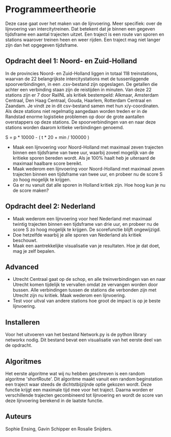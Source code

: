 # Programmeertheorie

Deze case gaat over het maken van de lijnvoering. Meer specifiek: over de lijnvoering van intercitytreinen. 
Dat betekent dat je binnen een gegeven tijdsframe een aantal trajecten uitzet. Een traject is een route van sporen en 
stations waarover treinen heen en weer rijden. Een traject mag niet langer zijn dan het opgegeven tijdsframe.

## Opdracht deel 1: Noord- en Zuid-Holland

In de provincies Noord- en Zuid-Holland liggen in totaal 118 treinstations, waarvan de 22 belangrijkste intercitystations met 
de tussenliggende spoorverbindingen, in een .csv-bestand zijn opgeslagen. De getallen die achter een verbinding staan zijn de 
reistijden in minuten. Van deze 22 stations zijn er 7 door RailNL als kritiek bestempeld: Alkmaar, Amsterdam Centraal, 
Den Haag Centraal, Gouda, Haarlem, Rotterdam Centraal en Zaandam. Je vindt ze in dit csv-bestand samen met hun x/y-coordinaten. 
Als deze stations niet regelmatig aangedaan worden treden er in de Randstad enorme logistieke problemen op door de grote aantallen 
overstappers op deze stations. De spoorverbindingen van en naar deze stations worden daarom kritieke verbindingen genoemd.

S = p * 10000 - ( t * 20 + min / 100000 )

- Maak een lijnvoering voor Noord-Holland met maximaal zeven trajecten binnen een tijdsframe van twee uur, waarbij zoveel mogelijk 
van de kritieke sporen bereden wordt. Als je 100% haalt heb je uiteraard de maximaal haalbare score bereikt.
- Maak wederom een lijnvoering voor Noord-Holland met maximaal zeven trajecten binnen een tijdsframe van twee uur, 
en probeer nu de score S zo hoog mogelijk te krijgen. 
- Ga er nu vanuit dat alle sporen in Holland kritiek zijn. Hoe hoog kun je nu de score maken?

## Opdracht deel 2: Nederland

- Maak wederom een lijnvoering voor heel Nederland met maximaal twintig trajecten binnen een tijdsframe van drie uur, en probeer nu 
de score S zo hoog mogelijk te krijgen. De scorefunctie blijft ongewijzigd. 
- Doe hetzelfde waarbij je alle sporen van Nederland als kritiek beschouwt. 
- Maak een aantrekkelijke visualisatie van je resultaten. Hoe je dat doet, mag je zelf bepalen.

## Advanced

- Utrecht Centraal gaat op de schop, en alle treinverbindingen van en naar Utrecht komen tijdelijk te vervallen omdat ze vervangen worden door bussen. Alle verbindingen tussen de stations die verbonden zijn met Utrecht zijn nu kritiek. Maak wederom een lijnvoering.
- Test voor uitval van andere stations hoe groot de impact is op je beste lijnvoering.

## Installeren

Voor het uitvoeren van het bestand Network.py is de python library networkx nodig. Dit bestand bevat een visualisatie van 
het eerste deel van de opdracht.

## Algoritmes

Het eerste algoritme wat wij nu hebben geschreven is een random algoritme 'shortRoute'. Dit algoritme maakt vanuit een random 
beginstation een traject waar steeds de dichtstbijzijnde optie gekozen wordt. Deze functie krijgt een maximale tijd mee voor het 
traject. Daarna worden er verschillende trajecten gecombineerd tot lijnvoering en wordt de score van deze lijnvoering berekend 
in de laatste functie.

## Auteurs

Sophie Ensing, Gavin Schipper en Rosalie Snijders.

